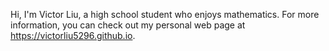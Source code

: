 Hi, I'm Victor Liu, a high school student who enjoys mathematics. For more information, you can check out my personal web page at https://victorliu5296.github.io.
